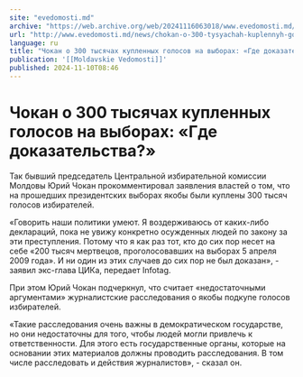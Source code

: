 ```yaml
---
site: "evedomosti.md"
archive: "https://web.archive.org/web/20241116063018/www.evedomosti.md/news/chokan-o-300-tysyachah-kuplennyh-golosov-na-vyborah-gde-doka"
url: "http://www.evedomosti.md/news/chokan-o-300-tysyachah-kuplennyh-golosov-na-vyborah-gde-doka"
language: ru
title: "Чокан о 300 тысячах купленных голосов на выборах: «Где доказательства?»"
publication: '[[Moldavskie Vedomosti]]'
published: 2024-11-10T08:46
---
```


# Чокан о 300 тысячах купленных голосов на выборах: «Где доказательства?»

Так бывший председатель Центральной избирательной комиссии Молдовы Юрий Чокан прокомментировал заявления властей о том, что на прошедших президентских выборах якобы были куплены 300 тысяч голосов избирателей.

«Говорить наши политики умеют. Я воздерживаюсь от каких-либо деклараций, пока не увижу конкретно осужденных людей по закону за эти преступления. Потому что я как раз тот, кто до сих пор несет на себе «200 тысяч мертвецов, проголосовавших на выборах 5 апреля 2009 года». И ни один из этих случаев до сих пор не был доказан», - заявил экс-глава ЦИКа, передает Infotag.

При этом Юрий Чокан подчеркнул, что считает «недостаточными аргументами» журналистские расследования о якобы подкупе голосов избирателей.

«Такие расследования очень важны в демократическом государстве, но они недостаточны для того, чтобы людей могли привлечь к ответственности. Для этого есть государственные органы, которые на основании этих материалов должны проводить расследования. В том числе расследовать и действия журналистов», - сказал он.